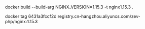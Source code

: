 docker build --build-arg NGINX_VERSION=1.15.3 -t nginx1.15.3 .


docker tag 6431a3fccf2d  registry.cn-hangzhou.aliyuncs.com/zev-php/nginx:1.15.3